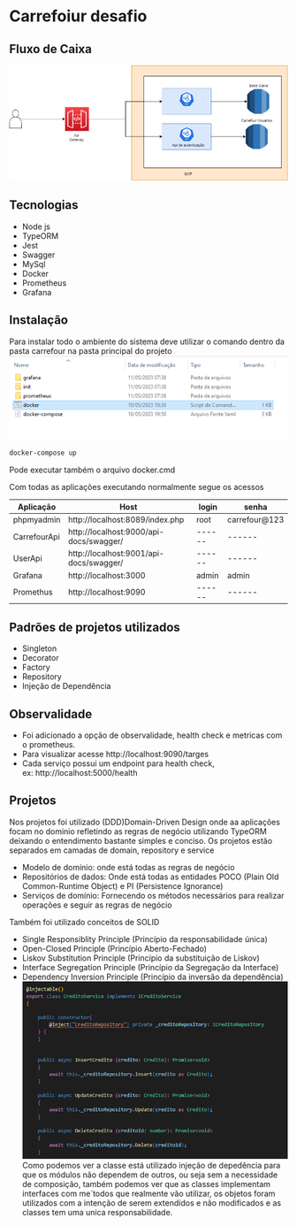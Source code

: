 # Carrefoiur desafio
## Fluxo de Caixa
![desenho](desenho.png)

## Tecnologias

- Node js
- TypeORM
- Jest
- Swagger
- MySql
- Docker
- Prometheus
- Grafana

## Instalação
Para instalar todo o ambiente do sistema deve utilizar o comando dentro da pasta carrefour na pasta principal do projeto
![pasta](pastas.png)
```sh
docker-compose up 
```
Pode executar também o arquivo docker.cmd

Com todas as aplicações executando normalmente segue os acessos

| Aplicação | Host |  login | senha
| ------ | ------ | ------ | ------ 
| phpmyadmin | http://localhost:8089/index.php | root | carrefour@123
| CarrefourApi | http://localhost:9000/api-docs/swagger/ | ------ | ------
| UserApi | http://localhost:9001/api-docs/swagger/ | ------ | ------
| Grafana | http://localhost:3000 | admin | admin
| Promethus | http://localhost:9090 | ------ | ------

## Padrões de projetos utilizados

- Singleton
- Decorator
- Factory
- Repository
- Injeção de Dependência 


## Observalidade
- Foi adicionado a opção de observalidade, health check e metricas com o prometheus.
- Para visualizar acesse http://localhost:9090/targes
- Cada serviço possui um endpoint para health check, ex: http://localhost:5000/health

## Projetos
Nos projetos foi utilizado (DDD)Domain-Driven Design onde aa aplicações 
focam no dominio  refletindo as regras de negócio utilizando TypeORM deixando o 
entendimento bastante simples e conciso. Os projetos estão separados em camadas 
de domain, repository e service
- Modelo de domínio:  onde está todas as regras de negócio
- Repositórios de dados:  Onde está todas as entidades POCO (Plain Old Common-Runtime Object) e PI (Persistence Ignorance) 
- Serviços de domínio: Fornecendo os métodos necessários para realizar operações e seguir as regras de negócio

Também foi utilizado conceitos de SOLID 
- Single Responsiblity Principle (Princípio da responsabilidade única)
- Open-Closed Principle (Princípio Aberto-Fechado)
- Liskov Substitution Principle (Princípio da substituição de Liskov)
- Interface Segregation Principle (Princípio da Segregação da Interface)
- Dependency Inversion Principle (Princípio da inversão da dependência)
![classe](classe.png)
Como podemos ver a classe está utilizado injeção de depedência para que os módulos não 
dependem de outros, ou seja sem a necessidade de composição, também podemos ver que as classes
implementam interfaces com me´todos que realmente vão utilizar, os objetos foram utilizados 
com a intenção de serem extendidos e não modificados e as classes tem uma unica responsabilidade.
   

